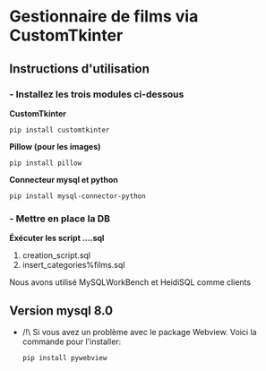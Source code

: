 # Gestionnaire de films via CustomTkinter
## Instructions d'utilisation
### - Installez les trois modules ci-dessous
**CustomTkinter**
```
pip install customtkinter
```

**Pillow (pour les images)**
```
pip install pillow
```

**Connecteur mysql et python**
```
pip install mysql-connector-python
```
### - Mettre en place la DB
**Éxécuter les script ....sql**

1) creation_script.sql
2) insert_categories%films.sql

Nous avons utilisé MySQLWorkBench et HeidiSQL comme clients

**Version mysql 8.0**
---
- /!\ Si vous avez un problème avec le package Webview. Voici la commande pour l'installer:
    ```
    pip install pywebview
    ```
 